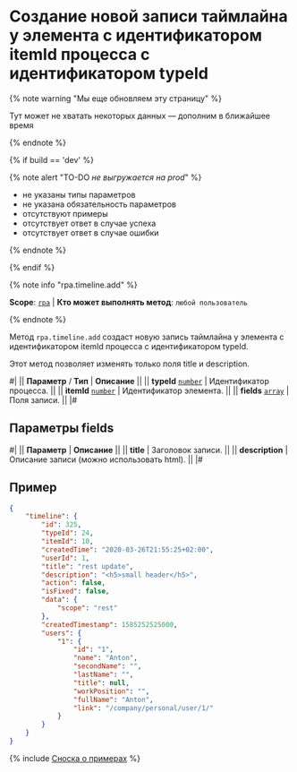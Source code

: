 # Создание новой записи таймлайна у элемента с идентификатором itemId процесса с идентификатором typeId

{% note warning "Мы еще обновляем эту страницу" %}

Тут может не хватать некоторых данных — дополним в ближайшее время

{% endnote %}

{% if build == 'dev' %}

{% note alert "TO-DO _не выгружается на prod_" %}

- не указаны типы параметров
- не указана обязательность параметров
- отсутствуют примеры
- отсутствует ответ в случае успеха
- отсутствует ответ в случае ошибки

{% endnote %}

{% endif %}

{% note info "rpa.timeline.add" %}

**Scope**: [`rpa`](../../../scopes/permissions.md) | **Кто может выполнять метод**: `любой пользователь`

{% endnote %}

Метод `rpa.timeline.add` создаст новую запись таймлайна у элемента с идентификатором itemId процесса с идентификатором typeId.

Этот метод позволяет изменять только поля title и description.

#|
|| **Параметр** / **Тип** | **Описание** ||
|| **typeId** 
[`number`](../../../data-types.md) | Идентификатор процесса. ||
|| **itemId** 
[`number`](../../../data-types.md) | Идентификатор элемента. ||
|| **fields** 
[`array`](../../../data-types.md) | Поля записи. ||
|#

## Параметры fields

#|
|| **Параметр** | **Описание** ||
|| **title** | Заголовок записи. ||
|| **description** | Описание записи (можно использовать html). ||
|#

## Пример

```json
{
    "timeline": {
        "id": 325,
        "typeId": 24,
        "itemId": 10,
        "createdTime": "2020-03-26T21:55:25+02:00",
        "userId": 1,
        "title": "rest update",
        "description": "<h5>small header</h5>",
        "action": false,
        "isFixed": false,
        "data": {
            "scope": "rest"
        },
        "createdTimestamp": 1585252525000,
        "users": {
            "1": {
                "id": "1",
                "name": "Anton",
                "secondName": "",
                "lastName": "",
                "title": null,
                "workPosition": "",
                "fullName": "Anton",
                "link": "/company/personal/user/1/"
            }
        }
    }
}
```

{% include [Сноска о примерах](../../../../_includes/examples.md) %}